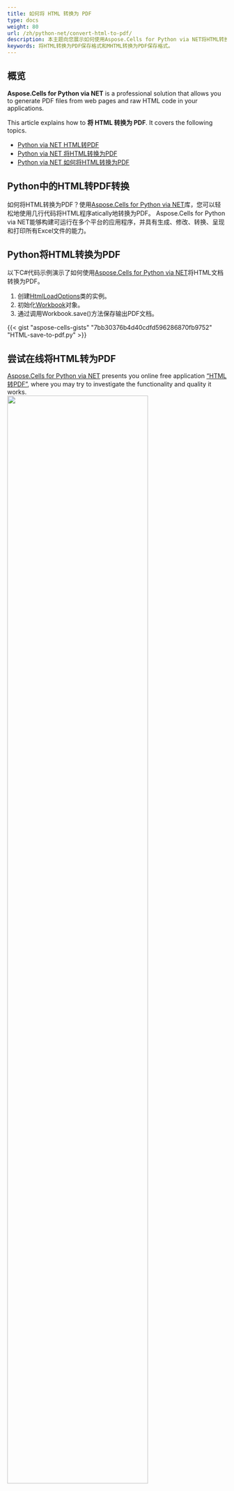 ```yaml
---
title: 如何将 HTML 转换为 PDF
type: docs
weight: 80
url: /zh/python-net/convert-html-to-pdf/
description: 本主题向您展示如何使用Aspose.Cells for Python via NET将HTML转换为PDF saveformat和MHTML转换为PDF保存格式。
keywords: 将HTML转换为PDF保存格式和MHTML转换为PDF保存格式。
---
```


## **概览**
<b>Aspose.Cells for Python via NET</b> is a professional solution that allows you to generate PDF files from web pages and raw HTML code in your applications. 

This article explains how to <b>将 HTML 转换为 PDF</b>. It covers the following topics.

<ul>
<li><a href="#python-convert-html-to-pdf">Python via NET HTML转PDF</a></li>
<li><a href="#python-convert-html-to-pdf">Python via NET 将HTML转换为PDF</a></li>
<li><a href="#python-convert-html-to-pdf">Python via NET 如何将HTML转换为PDF</a></li>
</ul>

## **Python中的HTML转PDF转换**
如何将HTML转换为PDF？使用[Aspose.Cells for Python via NET](https://pypi.org/project/aspose-cells-python/)库，您可以轻松地使用几行代码将HTML程序atically地转换为PDF。 Aspose.Cells for Python via NET能够构建可运行在多个平台的应用程序，并具有生成、修改、转换、呈现和打印所有Excel文件的能力。

## **Python将HTML转换为PDF**
以下C#代码示例演示了如何使用[Aspose.Cells for Python via NET](https://pypi.org/project/aspose-cells-python/)将HTML文档转换为PDF。

1. 创建[HtmlLoadOptions](https://reference.aspose.com/cells/python-net/aspose.cells/htmlloadoptions/)类的实例。
1. 初始化[Workbook](https://reference.aspose.com/cells/python-net/aspose.cells/workbook/)对象。
1. 通过调用Workbook.save()方法保存输出PDF文档。

{{< gist "aspose-cells-gists" "7bb30376b4d40cdfd596286870fb9752" "HTML-save-to-pdf.py" >}}

## **尝试在线将HTML转为PDF**

[Aspose.Cells for Python via NET](https://pypi.org/project/aspose-cells-python/) presents you online free application <a href="https://products.aspose.app/cells/en/conversion/html-to-pdf">“HTML转PDF”</a>, where you may try to investigate the functionality and quality it works.
<br>
<a href="https://products.aspose.app/cells/en/conversion/html-to-pdf"><img src="htmltopdf.png" width=80%></a>
